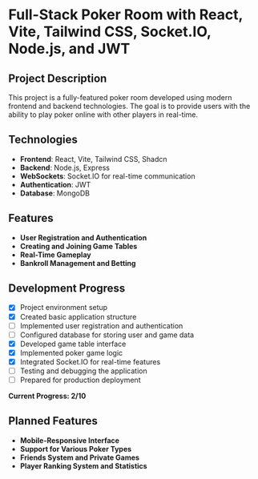 # Full-Stack Poker Room with React, Vite, Tailwind CSS, Socket.IO, Node.js, and JWT

## Project Description

This project is a fully-featured poker room developed using modern frontend and backend technologies. The goal is to provide users with the ability to play poker online with other players in real-time.

## Technologies

- **Frontend**: React, Vite, Tailwind CSS, Shadcn
- **Backend**: Node.js, Express
- **WebSockets**: Socket.IO for real-time communication
- **Authentication**: JWT
- **Database**: MongoDB

## Features

- **User Registration and Authentication**
- **Creating and Joining Game Tables**
- **Real-Time Gameplay**
- **Bankroll Management and Betting**

## Development Progress

- [x] Project environment setup
- [x] Created basic application structure
- [ ] Implemented user registration and authentication
- [ ] Configured database for storing user and game data
- [x] Developed game table interface
- [x] Implemented poker game logic
- [x] Integrated Socket.IO for real-time features
- [ ] Testing and debugging the application
- [ ] Prepared for production deployment

**Current Progress: 2/10**

## Planned Features

- **Mobile-Responsive Interface**
- **Support for Various Poker Types**
- **Friends System and Private Games**
- **Player Ranking System and Statistics**
